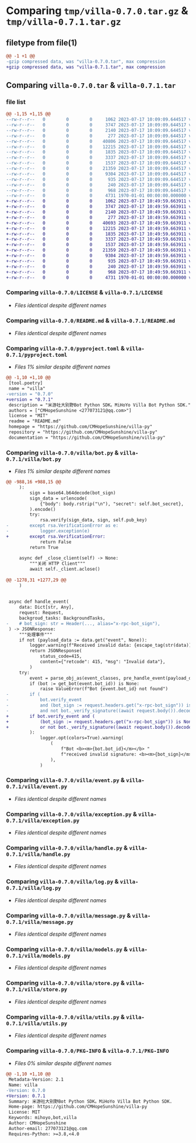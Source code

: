 # Comparing `tmp/villa-0.7.0.tar.gz` & `tmp/villa-0.7.1.tar.gz`

## filetype from file(1)

```diff
@@ -1 +1 @@
-gzip compressed data, was "villa-0.7.0.tar", max compression
+gzip compressed data, was "villa-0.7.1.tar", max compression
```

## Comparing `villa-0.7.0.tar` & `villa-0.7.1.tar`

### file list

```diff
@@ -1,15 +1,15 @@
--rw-r--r--   0        0        0     1062 2023-07-17 10:09:09.644517 villa-0.7.0/LICENSE
--rw-r--r--   0        0        0     3747 2023-07-17 10:09:09.644517 villa-0.7.0/README.md
--rw-r--r--   0        0        0     2140 2023-07-17 10:09:09.644517 villa-0.7.0/pyproject.toml
--rw-r--r--   0        0        0      277 2023-07-17 10:09:09.644517 villa-0.7.0/villa/__init__.py
--rw-r--r--   0        0        0    40806 2023-07-17 10:09:09.644517 villa-0.7.0/villa/bot.py
--rw-r--r--   0        0        0    12215 2023-07-17 10:09:09.644517 villa-0.7.0/villa/event.py
--rw-r--r--   0        0        0     1835 2023-07-17 10:09:09.644517 villa-0.7.0/villa/exception.py
--rw-r--r--   0        0        0     3337 2023-07-17 10:09:09.644517 villa-0.7.0/villa/handle.py
--rw-r--r--   0        0        0     1537 2023-07-17 10:09:09.644517 villa-0.7.0/villa/log.py
--rw-r--r--   0        0        0    21359 2023-07-17 10:09:09.644517 villa-0.7.0/villa/message.py
--rw-r--r--   0        0        0     9304 2023-07-17 10:09:09.644517 villa-0.7.0/villa/models.py
--rw-r--r--   0        0        0      935 2023-07-17 10:09:09.644517 villa-0.7.0/villa/store.py
--rw-r--r--   0        0        0      240 2023-07-17 10:09:09.644517 villa-0.7.0/villa/typing.py
--rw-r--r--   0        0        0      968 2023-07-17 10:09:09.644517 villa-0.7.0/villa/utils.py
--rw-r--r--   0        0        0     4731 1970-01-01 00:00:00.000000 villa-0.7.0/PKG-INFO
+-rw-r--r--   0        0        0     1062 2023-07-17 10:49:59.663911 villa-0.7.1/LICENSE
+-rw-r--r--   0        0        0     3747 2023-07-17 10:49:59.663911 villa-0.7.1/README.md
+-rw-r--r--   0        0        0     2140 2023-07-17 10:49:59.663911 villa-0.7.1/pyproject.toml
+-rw-r--r--   0        0        0      277 2023-07-17 10:49:59.663911 villa-0.7.1/villa/__init__.py
+-rw-r--r--   0        0        0    40693 2023-07-17 10:49:59.663911 villa-0.7.1/villa/bot.py
+-rw-r--r--   0        0        0    12215 2023-07-17 10:49:59.663911 villa-0.7.1/villa/event.py
+-rw-r--r--   0        0        0     1835 2023-07-17 10:49:59.663911 villa-0.7.1/villa/exception.py
+-rw-r--r--   0        0        0     3337 2023-07-17 10:49:59.663911 villa-0.7.1/villa/handle.py
+-rw-r--r--   0        0        0     1537 2023-07-17 10:49:59.663911 villa-0.7.1/villa/log.py
+-rw-r--r--   0        0        0    21359 2023-07-17 10:49:59.663911 villa-0.7.1/villa/message.py
+-rw-r--r--   0        0        0     9304 2023-07-17 10:49:59.663911 villa-0.7.1/villa/models.py
+-rw-r--r--   0        0        0      935 2023-07-17 10:49:59.663911 villa-0.7.1/villa/store.py
+-rw-r--r--   0        0        0      240 2023-07-17 10:49:59.663911 villa-0.7.1/villa/typing.py
+-rw-r--r--   0        0        0      968 2023-07-17 10:49:59.663911 villa-0.7.1/villa/utils.py
+-rw-r--r--   0        0        0     4731 1970-01-01 00:00:00.000000 villa-0.7.1/PKG-INFO
```

### Comparing `villa-0.7.0/LICENSE` & `villa-0.7.1/LICENSE`

 * *Files identical despite different names*

### Comparing `villa-0.7.0/README.md` & `villa-0.7.1/README.md`

 * *Files identical despite different names*

### Comparing `villa-0.7.0/pyproject.toml` & `villa-0.7.1/pyproject.toml`

 * *Files 1% similar despite different names*

```diff
@@ -1,10 +1,10 @@
 [tool.poetry]
 name = "villa"
-version = "0.7.0"
+version = "0.7.1"
 description = "米游社大别野Bot Python SDK。MiHoYo Villa Bot Python SDK."
 authors = ["CMHopeSunshine <277073121@qq.com>"]
 license = "MIT"
 readme = "README.md"
 homepage = "https://github.com/CMHopeSunshine/villa-py"
 repository = "https://github.com/CMHopeSunshine/villa-py"
 documentation = "https://github.com/CMHopeSunshine/villa-py"
```

### Comparing `villa-0.7.0/villa/bot.py` & `villa-0.7.1/villa/bot.py`

 * *Files 1% similar despite different names*

```diff
@@ -988,16 +988,15 @@
     ):
         sign = base64.b64decode(bot_sign)
         sign_data = urlencode(
             {"body": body.rstrip("\n"), "secret": self.bot_secret},
         ).encode()
         try:
             rsa.verify(sign_data, sign, self.pub_key)
-        except rsa.VerificationError as e:
-            logger.exception(e)
+        except rsa.VerificationError:
             return False
         return True
 
     async def _close_client(self) -> None:
         """关闭 HTTP Client"""
         await self._client.aclose()
 
@@ -1278,31 +1277,29 @@
     )
 
 
 async def handle_event(
     data: Dict[str, Any],
     request: Request,
     backgroud_tasks: BackgroundTasks,
-    # bot_sign: str = Header(..., alias="x-rpc-bot_sign"),
 ) -> JSONResponse:
     """处理事件"""
     if not (payload_data := data.get("event", None)):
         logger.warning(f"Received invalid data: {escape_tag(str(data))}")
         return JSONResponse(
             status_code=415,
             content={"retcode": 415, "msg": "Invalid data"},
         )
     try:
         event = parse_obj_as(event_classes, pre_handle_event(payload_data))
         if (bot := get_bot(event.bot_id)) is None:
             raise ValueError(f"Bot {event.bot_id} not found")
-        if (
-            bot.verify_event
-            and (bot_sign := request.headers.get("x-rpc-bot_sign")) is not None
-            and not bot._verify_signature((await request.body()).decode(), bot_sign)
+        if bot.verify_event and (
+            (bot_sign := request.headers.get("x-rpc-bot_sign")) is None
+            or not bot._verify_signature((await request.body()).decode(), bot_sign)
         ):
             logger.opt(colors=True).warning(
                 (
                     f"Bot <b><m>{bot.bot_id}</m></b> "
                     f"received invalid signature: <b><m>{bot_sign}</m></b>"
                 ),
             )
```

### Comparing `villa-0.7.0/villa/event.py` & `villa-0.7.1/villa/event.py`

 * *Files identical despite different names*

### Comparing `villa-0.7.0/villa/exception.py` & `villa-0.7.1/villa/exception.py`

 * *Files identical despite different names*

### Comparing `villa-0.7.0/villa/handle.py` & `villa-0.7.1/villa/handle.py`

 * *Files identical despite different names*

### Comparing `villa-0.7.0/villa/log.py` & `villa-0.7.1/villa/log.py`

 * *Files identical despite different names*

### Comparing `villa-0.7.0/villa/message.py` & `villa-0.7.1/villa/message.py`

 * *Files identical despite different names*

### Comparing `villa-0.7.0/villa/models.py` & `villa-0.7.1/villa/models.py`

 * *Files identical despite different names*

### Comparing `villa-0.7.0/villa/store.py` & `villa-0.7.1/villa/store.py`

 * *Files identical despite different names*

### Comparing `villa-0.7.0/villa/utils.py` & `villa-0.7.1/villa/utils.py`

 * *Files identical despite different names*

### Comparing `villa-0.7.0/PKG-INFO` & `villa-0.7.1/PKG-INFO`

 * *Files 0% similar despite different names*

```diff
@@ -1,10 +1,10 @@
 Metadata-Version: 2.1
 Name: villa
-Version: 0.7.0
+Version: 0.7.1
 Summary: 米游社大别野Bot Python SDK。MiHoYo Villa Bot Python SDK.
 Home-page: https://github.com/CMHopeSunshine/villa-py
 License: MIT
 Keywords: mihoyo,bot,villa
 Author: CMHopeSunshine
 Author-email: 277073121@qq.com
 Requires-Python: >=3.8,<4.0
```


